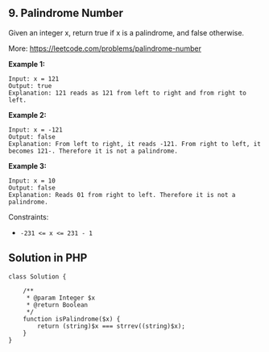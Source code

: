 ## 9. Palindrome Number

Given an integer x, return true if x is a palindrome, and false otherwise.

More: https://leetcode.com/problems/palindrome-number
 

**Example 1:**
```
Input: x = 121
Output: true
Explanation: 121 reads as 121 from left to right and from right to left.
```
**Example 2:**
```
Input: x = -121
Output: false
Explanation: From left to right, it reads -121. From right to left, it becomes 121-. Therefore it is not a palindrome.
```
**Example 3:**
```
Input: x = 10
Output: false
Explanation: Reads 01 from right to left. Therefore it is not a palindrome.
 ```

Constraints:

- `-231 <= x <= 231 - 1`

## Solution in PHP

```
class Solution {

    /**
     * @param Integer $x
     * @return Boolean
     */
    function isPalindrome($x) {
        return (string)$x === strrev((string)$x);
    }
}
```
